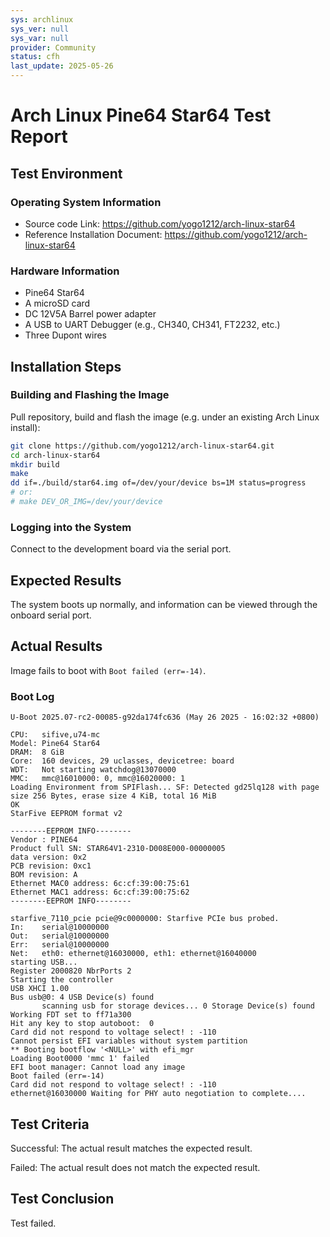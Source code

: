 ```yaml
---
sys: archlinux
sys_ver: null
sys_var: null
provider: Community
status: cfh
last_update: 2025-05-26
---
```


# Arch Linux Pine64 Star64 Test Report

## Test Environment

### Operating System Information

- Source code Link: https://github.com/yogo1212/arch-linux-star64
- Reference Installation Document: https://github.com/yogo1212/arch-linux-star64

### Hardware Information

- Pine64 Star64
- A microSD card
- DC 12V5A Barrel power adapter
- A USB to UART Debugger (e.g., CH340, CH341, FT2232, etc.)
- Three Dupont wires

## Installation Steps

### Building and Flashing the Image

Pull repository, build and flash the image (e.g. under an existing Arch Linux install):
```bash
git clone https://github.com/yogo1212/arch-linux-star64.git
cd arch-linux-star64
mkdir build
make
dd if=./build/star64.img of=/dev/your/device bs=1M status=progress
# or:
# make DEV_OR_IMG=/dev/your/device
```

### Logging into the System

Connect to the development board via the serial port.

## Expected Results

The system boots up normally, and information can be viewed through the onboard serial port.

## Actual Results

Image fails to boot with `Boot failed (err=-14)`.

### Boot Log

```log
U-Boot 2025.07-rc2-00085-g92da174fc636 (May 26 2025 - 16:02:32 +0800)

CPU:   sifive,u74-mc
Model: Pine64 Star64
DRAM:  8 GiB
Core:  160 devices, 29 uclasses, devicetree: board
WDT:   Not starting watchdog@13070000
MMC:   mmc@16010000: 0, mmc@16020000: 1
Loading Environment from SPIFlash... SF: Detected gd25lq128 with page size 256 Bytes, erase size 4 KiB, total 16 MiB
OK
StarFive EEPROM format v2

--------EEPROM INFO--------
Vendor : PINE64
Product full SN: STAR64V1-2310-D008E000-00000005
data version: 0x2
PCB revision: 0xc1
BOM revision: A
Ethernet MAC0 address: 6c:cf:39:00:75:61
Ethernet MAC1 address: 6c:cf:39:00:75:62
--------EEPROM INFO--------

starfive_7110_pcie pcie@9c0000000: Starfive PCIe bus probed.
In:    serial@10000000
Out:   serial@10000000
Err:   serial@10000000
Net:   eth0: ethernet@16030000, eth1: ethernet@16040000
starting USB...
Register 2000820 NbrPorts 2
Starting the controller
USB XHCI 1.00
Bus usb@0: 4 USB Device(s) found
       scanning usb for storage devices... 0 Storage Device(s) found
Working FDT set to ff71a300
Hit any key to stop autoboot:  0
Card did not respond to voltage select! : -110
Cannot persist EFI variables without system partition
** Booting bootflow '<NULL>' with efi_mgr
Loading Boot0000 'mmc 1' failed
EFI boot manager: Cannot load any image
Boot failed (err=-14)
Card did not respond to voltage select! : -110
ethernet@16030000 Waiting for PHY auto negotiation to complete....
```

## Test Criteria

Successful: The actual result matches the expected result.

Failed: The actual result does not match the expected result.

## Test Conclusion

Test failed.

